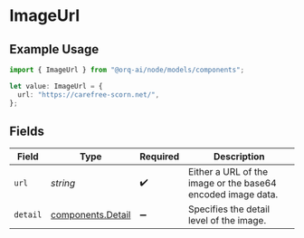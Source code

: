 # ImageUrl

## Example Usage

```typescript
import { ImageUrl } from "@orq-ai/node/models/components";

let value: ImageUrl = {
  url: "https://carefree-scorn.net/",
};
```

## Fields

| Field                                                       | Type                                                        | Required                                                    | Description                                                 |
| ----------------------------------------------------------- | ----------------------------------------------------------- | ----------------------------------------------------------- | ----------------------------------------------------------- |
| `url`                                                       | *string*                                                    | :heavy_check_mark:                                          | Either a URL of the image or the base64 encoded image data. |
| `detail`                                                    | [components.Detail](../../models/components/detail.md)      | :heavy_minus_sign:                                          | Specifies the detail level of the image.                    |